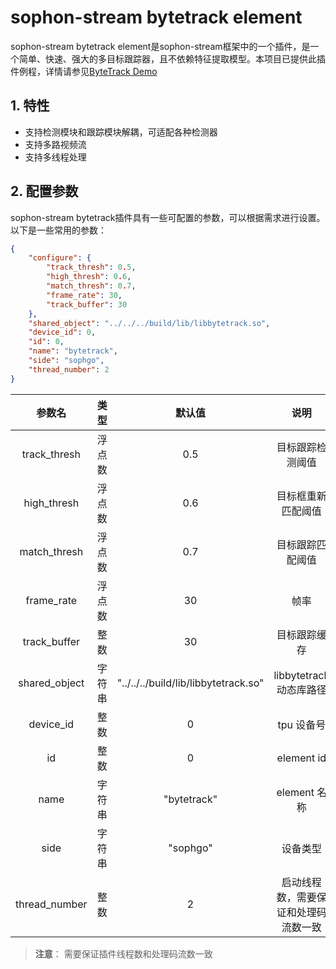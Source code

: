 # sophon-stream bytetrack element

sophon-stream bytetrack element是sophon-stream框架中的一个插件，是一个简单、快速、强大的多目标跟踪器，且不依赖特征提取模型。本项目已提供此插件例程，详情请参见[ByteTrack Demo](../../../samples/bytetrack/README.md)

## 1. 特性
* 支持检测模块和跟踪模块解耦，可适配各种检测器
* 支持多路视频流
* 支持多线程处理

## 2. 配置参数
sophon-stream bytetrack插件具有一些可配置的参数，可以根据需求进行设置。以下是一些常用的参数：

```json
{
    "configure": {
        "track_thresh": 0.5,
        "high_thresh": 0.6,
        "match_thresh": 0.7,
        "frame_rate": 30,
        "track_buffer": 30
    },
    "shared_object": "../../../build/lib/libbytetrack.so",
    "device_id": 0,
    "id": 0,
    "name": "bytetrack",
    "side": "sophgo",
    "thread_number": 2
}
```

|      参数名    |    类型    | 默认值 | 说明 |
|:-------------:| :-------: | :------------------:| :------------------------:|
|  track_thresh  |   浮点数   | 0.5 | 目标跟踪检测阈值 |
|  high_thresh   |   浮点数   | 0.6 | 目标框重新匹配阈值 |
|  match_thresh  |   浮点数   | 0.7 | 目标跟踪匹配阈值 |
|  frame_rate    |   浮点数   | 30  | 帧率 |
|  track_buffer  |   整数    |  30 | 目标跟踪缓存 |
|  shared_object |   字符串   |  "../../../build/lib/libbytetrack.so"  | libbytetrack 动态库路径 |
|  device_id  |    整数       |  0 | tpu 设备号 |
|     id      |    整数       | 0  | element id |
|     name    |    字符串     | "bytetrack" | element 名称 |
|     side    |    字符串     | "sophgo"| 设备类型 |
| thread_number |    整数     | 2 | 启动线程数，需要保证和处理码流数一致 |

> **注意**：
需要保证插件线程数和处理码流数一致
